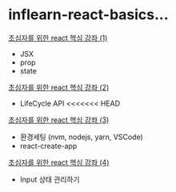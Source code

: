 # inflearn-react-basics...

[초심자를 위한 react 핵심 강좌 (1)](https://github.com/jeongmyeonghyeon/inflearn-react-basics/blob/master/docs/%EC%B4%88%EC%8B%AC%EC%9E%90%EB%A5%BC%20%EC%9C%84%ED%95%9C%20react%20%ED%95%B5%EC%8B%AC%20%EA%B0%95%EC%A2%8C%20(1)%20-%20JSX%2C%20props%2C%20state.md)

- JSX
- prop
- state

[초심자를 위한 react 핵심 강좌 (2)](https://github.com/jeongmyeonghyeon/inflearn-react-basics/blob/master/docs/%EC%B4%88%EC%8B%AC%EC%9E%90%EB%A5%BC%20%EC%9C%84%ED%95%9C%20react%20%ED%95%B5%EC%8B%AC%20%EA%B0%95%EC%A2%8C%20(2)%20-%20LifeCycle%20API.md)

- LifeCycle API
<<<<<<< HEAD

[초심자를 위한 react 핵심 강좌 (3)](...)

- 환경세팅 (nvm, nodejs, yarn, VSCode)
- react-create-app

[초심자를 위한 react 핵심 강좌 (4)](...)

- Input 상태 관리하기